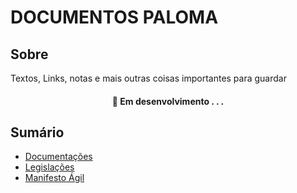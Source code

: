 # DOCUMENTOS PALOMA

## Sobre 

Textos, Links, notas e mais outras coisas importantes para guardar

<h4 align="center"> 
	🚧  Em desenvolvimento . . .
</h4>

## Sumário

* [Documentações](https://github.com/palomaavena/palomaavena/blob/main/docs/documentacoes.md)
* [Legislações](https://github.com/palomaavena/palomaavena/blob/main/docs/legal.md)
* [Manifesto Ágil](https://github.com/palomaavena/palomaavena/blob/main/docs/manifesto_agil.md)

  







